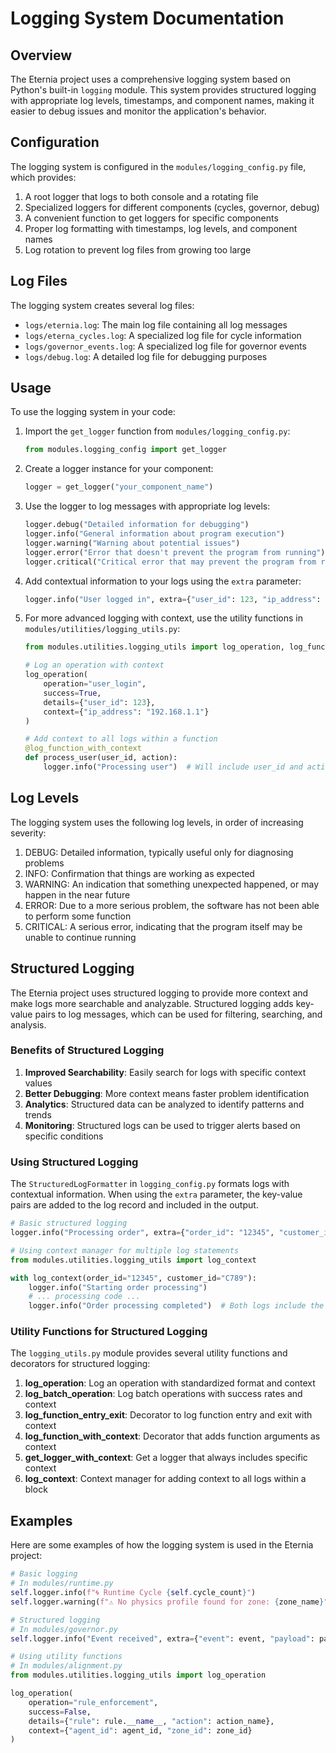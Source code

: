 # Logging System Documentation

## Overview

The Eternia project uses a comprehensive logging system based on Python's built-in `logging` module. This system provides structured logging with appropriate log levels, timestamps, and component names, making it easier to debug issues and monitor the application's behavior.

## Configuration

The logging system is configured in the `modules/logging_config.py` file, which provides:

1. A root logger that logs to both console and a rotating file
2. Specialized loggers for different components (cycles, governor, debug)
3. A convenient function to get loggers for specific components
4. Proper log formatting with timestamps, log levels, and component names
5. Log rotation to prevent log files from growing too large

## Log Files

The logging system creates several log files:

- `logs/eternia.log`: The main log file containing all log messages
- `logs/eterna_cycles.log`: A specialized log file for cycle information
- `logs/governor_events.log`: A specialized log file for governor events
- `logs/debug.log`: A detailed log file for debugging purposes

## Usage

To use the logging system in your code:

1. Import the `get_logger` function from `modules/logging_config.py`:
   ```python
   from modules.logging_config import get_logger
   ```

2. Create a logger instance for your component:
   ```python
   logger = get_logger("your_component_name")
   ```

3. Use the logger to log messages with appropriate log levels:
   ```python
   logger.debug("Detailed information for debugging")
   logger.info("General information about program execution")
   logger.warning("Warning about potential issues")
   logger.error("Error that doesn't prevent the program from running")
   logger.critical("Critical error that may prevent the program from running")
   ```

4. Add contextual information to your logs using the `extra` parameter:
   ```python
   logger.info("User logged in", extra={"user_id": 123, "ip_address": "192.168.1.1"})
   ```

5. For more advanced logging with context, use the utility functions in `modules/utilities/logging_utils.py`:
   ```python
   from modules.utilities.logging_utils import log_operation, log_function_with_context

   # Log an operation with context
   log_operation(
       operation="user_login",
       success=True,
       details={"user_id": 123},
       context={"ip_address": "192.168.1.1"}
   )

   # Add context to all logs within a function
   @log_function_with_context
   def process_user(user_id, action):
       logger.info("Processing user")  # Will include user_id and action in context
   ```

## Log Levels

The logging system uses the following log levels, in order of increasing severity:

1. DEBUG: Detailed information, typically useful only for diagnosing problems
2. INFO: Confirmation that things are working as expected
3. WARNING: An indication that something unexpected happened, or may happen in the near future
4. ERROR: Due to a more serious problem, the software has not been able to perform some function
5. CRITICAL: A serious error, indicating that the program itself may be unable to continue running

## Structured Logging

The Eternia project uses structured logging to provide more context and make logs more searchable and analyzable. Structured logging adds key-value pairs to log messages, which can be used for filtering, searching, and analysis.

### Benefits of Structured Logging

1. **Improved Searchability**: Easily search for logs with specific context values
2. **Better Debugging**: More context means faster problem identification
3. **Analytics**: Structured data can be analyzed to identify patterns and trends
4. **Monitoring**: Structured logs can be used to trigger alerts based on specific conditions

### Using Structured Logging

The `StructuredLogFormatter` in `logging_config.py` formats logs with contextual information. When using the `extra` parameter, the key-value pairs are added to the log record and included in the output.

```python
# Basic structured logging
logger.info("Processing order", extra={"order_id": "12345", "customer_id": "C789"})

# Using context manager for multiple log statements
from modules.utilities.logging_utils import log_context

with log_context(order_id="12345", customer_id="C789"):
    logger.info("Starting order processing")
    # ... processing code ...
    logger.info("Order processing completed")  # Both logs include the context
```

### Utility Functions for Structured Logging

The `logging_utils.py` module provides several utility functions and decorators for structured logging:

1. **log_operation**: Log an operation with standardized format and context
2. **log_batch_operation**: Log batch operations with success rates and context
3. **log_function_entry_exit**: Decorator to log function entry and exit with context
4. **log_function_with_context**: Decorator that adds function arguments as context
5. **get_logger_with_context**: Get a logger that always includes specific context
6. **log_context**: Context manager for adding context to all logs within a block

## Examples

Here are some examples of how the logging system is used in the Eternia project:

```python
# Basic logging
# In modules/runtime.py
self.logger.info(f"🌀 Runtime Cycle {self.cycle_count}")
self.logger.warning(f"⚠️ No physics profile found for zone: {zone_name}")

# Structured logging
# In modules/governor.py
self.logger.info("Event received", extra={"event": event, "payload": payload})

# Using utility functions
# In modules/alignment.py
from modules.utilities.logging_utils import log_operation

log_operation(
    operation="rule_enforcement",
    success=False,
    details={"rule": rule.__name__, "action": action_name},
    context={"agent_id": agent_id, "zone_id": zone_id}
)
```
